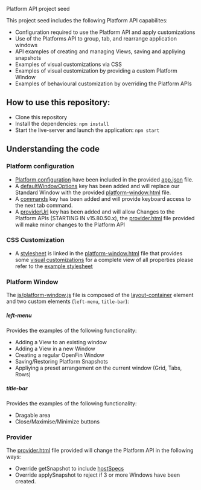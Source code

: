 Platform API project seed

This project seed includes the following Platform API capabilites:

* Configuration required to use the Platform API and apply customizations
* Use of the Platforms API to group, tab, and rearrange application windows
* API examples of creating and managing Views, saving and appliying snapshots
* Examples of visual customizations via CSS
* Examples of visual customization by providing a custom Platform Window
* Examples of behavioural customization by overriding the Platform APIs


## How to use this repository: ##

* Clone this repository
* Install the dependencies: `npm install`
* Start the live-server and launch the application: `npm start`

## Understanding the code

### Platform configuration
* [Platform configuration](https://developers.openfin.co/docs/platform-api#section-1-launching-a-platform) have been included in the provided [app.json](app.json) file.
* A [defaultWindowOptions](https://developers.openfin.co/docs/platform-api#section-standard-window-customization) key has been added and will replace our Standard Window with the provided [platform-window.html](platform-window.html) file.
* A [commands](https://developers.openfin.co/docs/platform-api#section-5-3-using-keyboard-commands) key has been added and will provide keyboard access to the next tab command.
* A [providerUrl]() key has been added and will allow Changes to the Platform APIs (STARTING IN v15.80.50.x), the [provider.html](provider.html) file provided will make minor changes to the Platform API


### CSS Customization
* A [stylesheet](https://developers.openfin.co/docs/platform-api#section-standard-window-customization) is linked in the [platform-window.html](platform-window.html) file that provides some [visual customizations](styles/frame-styles.css) for a complete view of all properties please refer to the [example stylesheet](https://github.com/openfin/layouts-v2-style-examples)

### Platform Window
The [js/platform-window.js](platform-window.html) file is composed of the [layout-container](https://developers.openfin.co/docs/platform-api#section-5-2-complete-window-customization) element and two custom elements (`left-menu`, `title-bar`):

##### left-menu
Provides the examples of the following functionality:
* Adding a View to an existing window
* Adding a View in a new Window
* Creating a regular OpenFin Window
* Saving/Restoring Platform Snapshots
* Appliying a preset arrangement on the current window (Grid, Tabs, Rows)

##### title-bar
Provides the examples of the following functionality:
* Dragable area
* Close/Maximise/Minimize buttons

### Provider
The [provider.html](provider.html) file provided will change the Platform API in the following ways:
* Override getSnapshot to include [hostSpecs](https://cdn.openfin.co/docs/javascript/15.80.49.21/tutorial-System.getHostSpecs.html)
* Override applySnapshot to reject if 3 or more Windows have been created.
